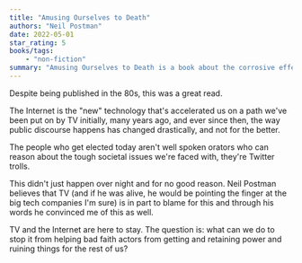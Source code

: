 ```yaml
---
title: "Amusing Ourselves to Death"
authors: "Neil Postman"
date: 2022-05-01
star_rating: 5
books/tags:
    - "non-fiction"
summary: "Amusing Ourselves to Death is a book about the corrosive effects of television on our politics and public discourse. Now, with television joined by more sophisticated electronic media—from the Internet to cell phones to DVDs— it's more relavent than ever."
---
```

Despite being published in the 80s, this was a great read.

The Internet is the "new" technology that's accelerated us on a path we've been put on by TV initially, many years ago, and ever since then, the way public discourse happens has changed drastically, and not for the better.

The people who get elected today aren't well spoken orators who can reason about the tough societal issues we're faced with, they're Twitter trolls.

This didn't just happen over night and for no good reason. Neil Postman believes that TV (and if he was alive, he would be pointing the finger at the big tech companies I'm sure) is in part to blame for this and through his words he convinced me of this as well.

TV and the Internet are here to stay. The question is: what can we do to stop it from helping bad faith actors from getting and retaining power and ruining things for the rest of us?
